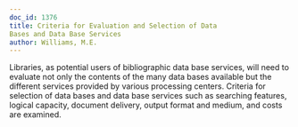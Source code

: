 ```yaml
---
doc_id: 1376
title: Criteria for Evaluation and Selection of Data
Bases and Data Base Services
author: Williams, M.E.
---
```


Libraries, as potential users of bibliographic data base services, will need 
to evaluate not only the contents of the many data bases available but the
different services provided by various processing centers.  Criteria for 
selection of data bases and data base services such as searching features, 
logical capacity, document delivery, output format and medium, and costs are 
examined.